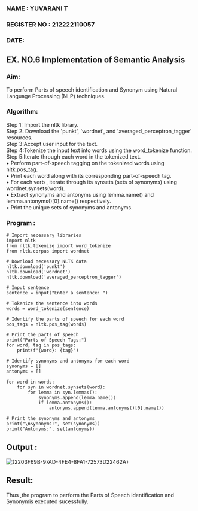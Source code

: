 ### NAME : YUVARANI T
### REGISTER NO : 212222110057
### DATE:

## EX. NO.6         Implementation of Semantic Analysis

### Aim: 
To perform Parts of speech identification and Synonym using Natural Language Processing (NLP) techniques.

### Algorithm:
Step 1: Import the nltk library.</br>
Step 2: Download the 'punkt', 'wordnet', and 'averaged_perceptron_tagger' resources.</br>
Step 3:Accept user input for the text.</br>
Step 4:Tokenize the input text into words using the word_tokenize function.</br>
Step 5:Iterate through each word in the tokenized text.</br>
•	Perform part-of-speech tagging on the tokenized words using nltk.pos_tag.</br>
•	Print each word along with its corresponding part-of-speech tag.</br>
•	For each verb , iterate through its synsets (sets of synonyms) using wordnet.synsets(word).</br>
•	Extract synonyms and antonyms using lemma.name() and lemma.antonyms()[0].name() respectively.</br>
•	Print the unique sets of synonyms and antonyms.</br>

### Program :
```
# Import necessary libraries
import nltk
from nltk.tokenize import word_tokenize
from nltk.corpus import wordnet

# Download necessary NLTK data
nltk.download('punkt')
nltk.download('wordnet')
nltk.download('averaged_perceptron_tagger')

# Input sentence
sentence = input("Enter a sentence: ")

# Tokenize the sentence into words
words = word_tokenize(sentence)

# Identify the parts of speech for each word
pos_tags = nltk.pos_tag(words)

# Print the parts of speech
print("Parts of Speech Tags:")
for word, tag in pos_tags:
    print(f"{word}: {tag}")

# Identify synonyms and antonyms for each word
synonyms = []
antonyms = []

for word in words:
    for syn in wordnet.synsets(word):
        for lemma in syn.lemmas():
            synonyms.append(lemma.name())
            if lemma.antonyms():
                antonyms.append(lemma.antonyms()[0].name())

# Print the synonyms and antonyms
print("\nSynonyms:", set(synonyms))
print("Antonyms:", set(antonyms))
```
## Output :
![{2203F69B-97AD-4FE4-8FA1-72573D22462A}](https://github.com/user-attachments/assets/a12b9ece-ccf5-486c-a50b-a93793b52591)

## Result:
Thus ,the program to perform the Parts of Speech identification and Synonymis executed sucessfully.
